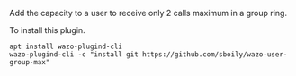 Add the capacity to a user to receive only 2 calls maximum in a group ring.

To install this plugin.

    apt install wazo-plugind-cli
    wazo-plugind-cli -c "install git https://github.com/sboily/wazo-user-group-max"
